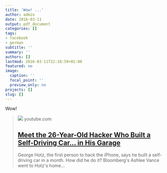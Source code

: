 ```yaml
---
title: 'Wow! ...'
author: admin
date: 2016-03-11
output: pdf_document
categories: []
tags:
- facebook
- german
subtitle: ''
summary: ''
authors: []
lastmod: 2016-03-11T22:18:59+01:00
featured: no
image:
  caption: ''
  focal_point: ''
  preview_only: no
projects: []
slug: []
---
```

Wow!
> [![](https://i.ytimg.com/vi/KTrgRYa2wbI/maxresdefault.jpg)](https://www.youtube.com/watch?v=KTrgRYa2wbI)
> youtube.com
> ## [Meet the 26-Year-Old Hacker Who Built a Self-Driving Car... in His Garage](https://www.youtube.com/watch?v=KTrgRYa2wbI)
>
>George Hotz, the first person to hack the iPhone, says he built a self-driving car in a month. How did he do it? Bloomberg's Ashlee Vance went to Hotz's home...


